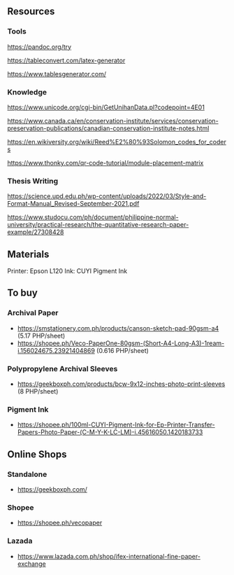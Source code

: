 ## Resources

### Tools

https://pandoc.org/try

https://tableconvert.com/latex-generator

https://www.tablesgenerator.com/

### Knowledge

https://www.unicode.org/cgi-bin/GetUnihanData.pl?codepoint=4E01

https://www.canada.ca/en/conservation-institute/services/conservation-preservation-publications/canadian-conservation-institute-notes.html

https://en.wikiversity.org/wiki/Reed%E2%80%93Solomon_codes_for_coders

https://www.thonky.com/qr-code-tutorial/module-placement-matrix

### Thesis Writing

https://science.upd.edu.ph/wp-content/uploads/2022/03/Style-and-Format-Manual_Revised-September-2021.pdf

https://www.studocu.com/ph/document/philippine-normal-university/practical-research/the-quantitative-research-paper-example/27308428

## Materials

Printer: Epson L120
Ink: CUYI Pigment Ink

## To buy

### Archival Paper

- https://smstationery.com.ph/products/canson-sketch-pad-90gsm-a4 (5.17 PHP/sheet)
- https://shopee.ph/Veco-PaperOne-80gsm-(Short-A4-Long-A3)-1ream-i.156024675.23921404869 (0.616 PHP/sheet)

### Polypropylene Archival Sleeves

- https://geekboxph.com/products/bcw-9x12-inches-photo-print-sleeves (8 PHP/sheet)

### Pigment Ink

- https://shopee.ph/100ml-CUYI-Pigment-Ink-for-Ep-Printer-Transfer-Papers-Photo-Paper-(C-M-Y-K-LC-LM)-i.45616050.1420183733

## Online Shops

### Standalone

- https://geekboxph.com/

### Shopee

- https://shopee.ph/vecopaper

### Lazada

- https://www.lazada.com.ph/shop/ifex-international-fine-paper-exchange

